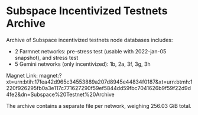 # Subspace Incentivized Testnets Archive
Archive of Subspace incentivized testnets node databases includes:
- 2 Farmnet networks: pre-stress test (usable with 2022-jan-05 snapshot), and stress test
- 5 Gemini networks (only incentivized): 1b, 2a, 3f, 3g, 3h

Magnet Link:
magnet:?xt=urn:btih:17fea42d965c34553889a207d8945e44834f0187&xt=urn:btmh:1220f926295fb0a3e117c771627290f59ef5844dd59fbc7041626b9f59f22d9d4fe2&dn=Subspace%20Testnet%20Archive

The archive contains a separate file per network, weighing 256.03 GiB total.
